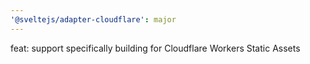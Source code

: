 ```yaml
---
'@sveltejs/adapter-cloudflare': major
---
```


feat: support specifically building for Cloudflare Workers Static Assets

